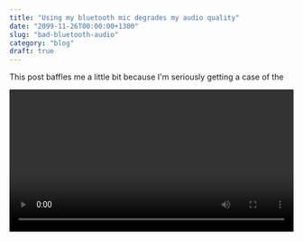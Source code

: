 ```yaml
---
title: "Using my bluetooth mic degrades my audio quality"
date: "2099-11-26T00:00:00+1300"
slug: "bad-bluetooth-audio"
category: "blog"
draft: true
---
```


This post baffles me a little bit because I'm seriously getting a case of the

<video width="100%" controls>
	<source preload src="degrade-h265.mp4" type="video/mp4">
	<source preload src="degrade-h264.mp4" type="video/mp4">
	Ah, sorry! It looks like your browser either hates the h264 codec or it just doesn't support the video tag.
</video>
